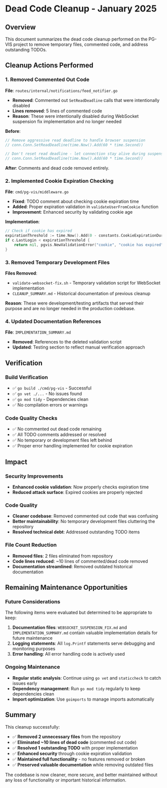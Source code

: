 # Dead Code Cleanup - January 2025

## Overview

This document summarizes the dead code cleanup performed on the PG-VIS project to remove temporary files, commented code, and address outstanding TODOs.

## Cleanup Actions Performed

### 1. Removed Commented Out Code

**File**: `routes/internal/notifications/feed_notifier.go`

- **Removed**: Commented out `SetReadDeadline` calls that were intentionally disabled
- **Lines removed**: 5 lines of commented code
- **Reason**: These were intentionally disabled during WebSocket suspension fix implementation and no longer needed

**Before**:

```go
// Remove aggressive read deadline to handle browser suspension
// conn.Conn.SetReadDeadline(time.Now().Add(60 * time.Second))

// Don't reset read deadline - let connection stay alive during suspension
// conn.Conn.SetReadDeadline(time.Now().Add(60 * time.Second))
```

**After**: Comments and dead code removed entirely.

### 2. Implemented Cookie Expiration Checking

**File**: `cmd/pg-vis/middleware.go`

- **Fixed**: TODO comment about checking cookie expiration time
- **Added**: Proper expiration validation in `validateUserFromCookie` function
- **Improvement**: Enhanced security by validating cookie age

**Implementation**:

```go
// Check if cookie has expired
expirationThreshold := time.Now().Add(0 - constants.CookieExpirationDuration).UnixMilli()
if c.LastLogin < expirationThreshold {
    return nil, pgvis.NewValidationError("cookie", "cookie has expired", nil)
}
```

### 3. Removed Temporary Development Files

**Files Removed**:

- `validate-websocket-fix.sh` - Temporary validation script for WebSocket implementation
- `CLEANUP_SUMMARY.md` - Historical documentation of previous cleanup

**Reason**: These were development/testing artifacts that served their purpose and are no longer needed in the production codebase.

### 4. Updated Documentation References

**File**: `IMPLEMENTATION_SUMMARY.md`

- **Removed**: References to the deleted validation script
- **Updated**: Testing section to reflect manual verification approach

## Verification

### Build Verification

- ✅ `go build ./cmd/pg-vis` - Successful
- ✅ `go vet ./...` - No issues found
- ✅ `go mod tidy` - Dependencies clean
- ✅ No compilation errors or warnings

### Code Quality Checks

- ✅ No commented out dead code remaining
- ✅ All TODO comments addressed or resolved
- ✅ No temporary or development files left behind
- ✅ Proper error handling implemented for cookie expiration

## Impact

### Security Improvements

- **Enhanced cookie validation**: Now properly checks expiration time
- **Reduced attack surface**: Expired cookies are properly rejected

### Code Quality

- **Cleaner codebase**: Removed commented out code that was confusing
- **Better maintainability**: No temporary development files cluttering the repository
- **Resolved technical debt**: Addressed outstanding TODO items

### File Count Reduction

- **Removed files**: 2 files eliminated from repository
- **Code lines reduced**: ~10 lines of commented/dead code removed
- **Documentation streamlined**: Removed outdated historical documentation

## Remaining Maintenance Opportunities

### Future Considerations

The following items were evaluated but determined to be appropriate to keep:

1. **Documentation files**: `WEBSOCKET_SUSPENSION_FIX.md` and `IMPLEMENTATION_SUMMARY.md` contain valuable implementation details for future maintenance
2. **Logging statements**: All `log.Printf` statements serve debugging and monitoring purposes
3. **Error handling**: All error handling code is actively used

### Ongoing Maintenance

- **Regular static analysis**: Continue using `go vet` and `staticcheck` to catch issues early
- **Dependency management**: Run `go mod tidy` regularly to keep dependencies clean
- **Import optimization**: Use `goimports` to manage imports automatically

## Summary

This cleanup successfully:

- ✅ **Removed 2 unnecessary files** from the repository
- ✅ **Eliminated ~10 lines of dead code** (commented out code)
- ✅ **Resolved 1 outstanding TODO** with proper implementation
- ✅ **Enhanced security** through cookie expiration validation
- ✅ **Maintained full functionality** - no features removed or broken
- ✅ **Preserved valuable documentation** while removing outdated files

The codebase is now cleaner, more secure, and better maintained without any loss of functionality or important historical information.
